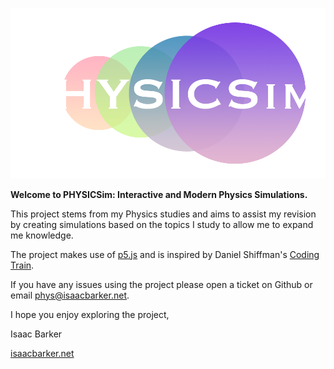 ![PHYSICSim](./imgs/dark-transparent.png)

**Welcome to PHYSICSim: Interactive and Modern Physics Simulations.**

This project stems from my Physics studies and aims to assist my revision by creating simulations based on the topics I study to allow me to expand me knowledge.

The project makes use of [p5.js](https://p5js.org/) and is inspired by Daniel Shiffman's [Coding Train](https://thecodingtrain.com/). 

If you have any issues using the project please open a ticket on Github or email [phys@isaacbarker.net](mailto:phys@isaacbarker.net).

I hope you enjoy exploring the project,

Isaac Barker

[isaacbarker.net](https://isaacbarker.net)<br>